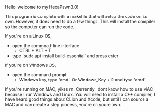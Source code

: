 Hello, welcome to my HexaPawn3.0!

This program is complete with a makefile that will setup the code on its own.
However, it does need to do a few things. This will install the compiler so
the computer can run the code.

If you're on a Linux OS,
 - open the commnad-line interface
    - CTRL + ALT + T
 - type 'sudo apt install build-essential' and press enter

If you're on Windows OS, 
 - open the command prompt
    - Windows key, type 'cmd'. Or Windows_Key + R and type 'cmd'

If you're running on MAC, yikes rn. Currently I dont know how to use MAC 
because I run Windows and Linux. You will need to install a C++ compiler,
I have heard good things about CLion and Xcode, but until I can source a
MAC and can create a step process, you're on youre own.